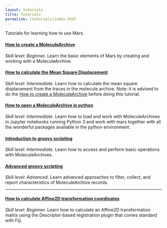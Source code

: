 ```yaml
---
layout: tutorials
title: Tutorials
permalink: /tutorials/index.html
---
```


Tutorials for learning how to use Mars.

#### [How to create a MoleculeArchive](create-a-Molecule-Archive)

_Skill level: Beginner._ Learn the basic elements of Mars by creating and working with a MoleculeArchive.

#### [How to calculate the Mean Square Displacement](calculate-msd)
_Skill level: Intermediate._  Learn how to calculate the mean square displacement from the traces in the molecule archive.
Note: it is advised to do the [How to create a MoleculeArchive](create-a-Molecule-Archive) before doing this tutorial.

#### [How to open a MoleculeArchive in python](open-a-Molecule-Archive-in-Python)

_Skill level: Intermediate._  Learn how to load and work with MoleculeArchives in Jupyter notebooks running Python 3 and work with mars together with all the wonderful packages available in the python environment.

#### [Introduction to groovy scripting](introduction-to-groovy-scripting)

_Skill level: Intermediate._ Learn how to access and perform basic operations with MoleculeArchives.

#### [Advanced groovy scripting](advanced-groovy-scripting)

_Skill level: Advanced._ Learn advanced approaches to filter, collect, and report characteristics of MoleculeArchive records.

----

#### [How to calculate Affine2D transformation coordinates](HowToCalculateAffine2D)

_Skill level: Beginner._ Learn how to calculate an Affine2D transformation matrix using the Descriptor-based registration plugin that comes standard with Fiji.
